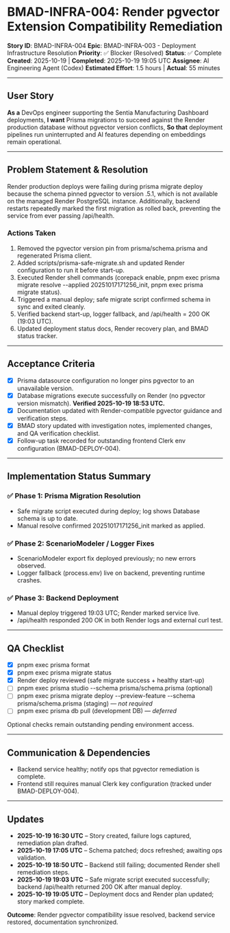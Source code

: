 # BMAD-INFRA-004: Render pgvector Extension Compatibility Remediation

**Story ID**: BMAD-INFRA-004
**Epic**: BMAD-INFRA-003 - Deployment Infrastructure Resolution
**Priority**: ✅ Blocker (Resolved)
**Status**: ✅ Complete
**Created**: 2025-10-19 | **Completed**: 2025-10-19 19:05 UTC
**Assignee**: AI Engineering Agent (Codex)
**Estimated Effort**: 1.5 hours | **Actual**: 55 minutes

---

## User Story

**As a** DevOps engineer supporting the Sentia Manufacturing Dashboard deployments,
**I want** Prisma migrations to succeed against the Render production database without pgvector version conflicts,
**So that** deployment pipelines run uninterrupted and AI features depending on embeddings remain operational.

---

## Problem Statement & Resolution

Render production deploys were failing during prisma migrate deploy because the schema pinned pgvector to version  .5.1, which is not available on the managed Render PostgreSQL instance. Additionally, backend restarts repeatedly marked the first migration as rolled back, preventing the service from ever passing /api/health.

### Actions Taken

1. Removed the pgvector version pin from prisma/schema.prisma and regenerated Prisma client.
2. Added scripts/prisma-safe-migrate.sh and updated Render configuration to run it before start-up.
3. Executed Render shell commands (corepack enable, pnpm exec prisma migrate resolve --applied 20251017171256_init, pnpm exec prisma migrate status).
4. Triggered a manual deploy; safe migrate script confirmed schema in sync and exited cleanly.
5. Verified backend start-up, logger fallback, and /api/health = 200 OK (19:03 UTC).
6. Updated deployment status docs, Render recovery plan, and BMAD status tracker.

---

## Acceptance Criteria

- [x] Prisma datasource configuration no longer pins pgvector to an unavailable version.
- [x] Database migrations execute successfully on Render (no pgvector version mismatch). **Verified 2025-10-19 18:53 UTC.**
- [x] Documentation updated with Render-compatible pgvector guidance and verification steps.
- [x] BMAD story updated with investigation notes, implemented changes, and QA verification checklist.
- [x] Follow-up task recorded for outstanding frontend Clerk env configuration (BMAD-DEPLOY-004).

---

## Implementation Status Summary

### ✅ Phase 1: Prisma Migration Resolution
- Safe migrate script executed during deploy; log shows Database schema is up to date.
- Manual resolve confirmed 20251017171256_init marked as applied.

### ✅ Phase 2: ScenarioModeler / Logger Fixes
- ScenarioModeler export fix deployed previously; no new errors observed.
- Logger fallback (process.env) live on backend, preventing runtime crashes.

### ✅ Phase 3: Backend Deployment
- Manual deploy triggered 19:03 UTC; Render marked service live.
- /api/health responded 200 OK in both Render logs and external curl test.

---

## QA Checklist

- [x] pnpm exec prisma format
- [x] pnpm exec prisma migrate status
- [x] Render deploy reviewed (safe migrate success + healthy start-up)
- [ ] pnpm exec prisma studio --schema prisma/schema.prisma (optional)
- [ ] pnpm exec prisma migrate deploy --preview-feature --schema prisma/schema.prisma (staging) — *not required*
- [ ] pnpm exec prisma db pull (development DB) — *deferred*

Optional checks remain outstanding pending environment access.

---

## Communication & Dependencies

- Backend service healthy; notify ops that pgvector remediation is complete.
- Frontend still requires manual Clerk key configuration (tracked under BMAD-DEPLOY-004).

---

## Updates

- **2025-10-19 16:30 UTC** – Story created, failure logs captured, remediation plan drafted.
- **2025-10-19 17:05 UTC** – Schema patched; docs refreshed; awaiting ops validation.
- **2025-10-19 18:50 UTC** – Backend still failing; documented Render shell remediation steps.
- **2025-10-19 19:03 UTC** – Safe migrate script executed successfully; backend /api/health returned 200 OK after manual deploy.
- **2025-10-19 19:05 UTC** – Deployment docs and Render plan updated; story marked complete.

**Outcome**: Render pgvector compatibility issue resolved, backend service restored, documentation synchronized.
